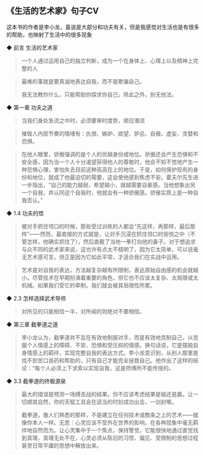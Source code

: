## 《生活的艺术家》句子CV 

这本书的作者是李小龙，虽说是大部分和功夫有关，但是我感觉对生活也是有很多的帮助，也映射了生活中的很多现象

◆ 前言 生活的艺术家

> 一个人通过运用自己的独立判断，成为一个在身体上、心理上以及精神上完整的人

> 最难的事就是要真诚地表达自我，而不是欺骗自己。

> 我无法教你什么，只能帮助你探求你自己。除此之外，别无他法。

◆ 第一章 功夫之道

> 当我们身处急流之中时，必须要审时度势，顺应潮流

> 摧毁人内部节奏的情绪有：仇恨、嫉妒、欲望、妒忌、自傲、虚妄、贪婪和恐惧。

> 在他人眼里，骄傲强调的是个人的优越身份或地位。骄傲还会产生恐惧和不安全感，因为当一个人十分渴望获得他人的尊敬时，他会不知不觉地产生一种恐惧心理，害怕失去目前这种高高在上的地位。于是，如何保护现有的身份和地位，就成了他最迫切的需要，这会使他感到焦虑不安。霍夫尔先生进一步指出，“自己的能力越弱，希望越小，就越需要自豪感。当他想象出另一个自我，并认同这个自我时，他就会有一种骄傲感。骄傲实质上是一种自我否认。”

◆ 1.4 功夫的悟

> 被对手抓住领口的时候，那些受过训练的人都会“先这样，再那样，最后那样”——然而，最直接的方式就是，让对手沉浸在抓住领口的愉悦之中（不管怎样，他确实抓住了），然后直截了当地一拳打向他的鼻子。对于想追求与众不同的武术家来说，这也许有点太不精明了，因为它太简单，可以说毫无艺术感可言。但正是因为它如此平常，才适合我们在实战中运用。

> 艺术是对自我的表达，方法越复杂越有所限制，表达原始自由感的机会就越小。尽管技术在早期扮演着重要的角色，但它也不应该太复杂、太局限或太机械。如果我们受它的牵制，我们就会被其局限性所累。

◆ 2.3 怎样选择武术导师

> 对所见的只能相信一半，对所闻的则绝对不要相信。

◆ 第三章 截拳道之道

> 李小龙认为，截拳道并不旨在有效地制服对手，而是有效地克制自己，以克服个人情感上的障碍、不安、恐惧和受压抑的情感。换句话说，它是摆脱自身情感上的羁绊，实现完整自我的表达方式。李小龙意识到，从别人那里是找不到苦口良药和帮助的，只有自己才能完全拯救自己。他作出了这样的结论：“每个人必须上下求索以实现自我，这是师傅所不能传授的。

◆ 3.3 截拳道的终极源泉

> 最大的错误是预测一场搏击战的结果。你不应该考虑结果是输还是赢。让一切顺其自然，你的天赋工具会在适当的时刻成功出击，一剑封喉。

> 截拳道，像人们熟悉的那样，不是建立在任何技术或教条之上的艺术——就像你本人一样。无思：心灵应该不受外在世界的影响，在各种现象中毫无羁绊地自然而为。让心灵集中于一个焦点，保持警觉，它能很快地通过直觉找到真理，真理无处不在，心灵必须从陈旧的习惯、偏见、受限制的思想过程甚至日常平庸的思想中解放出来。

